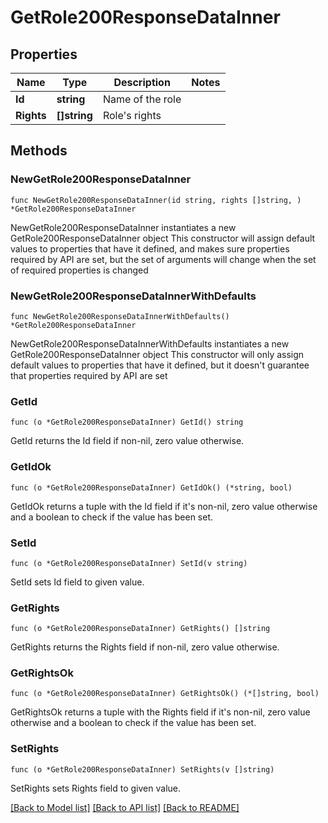 # GetRole200ResponseDataInner

## Properties

Name | Type | Description | Notes
------------ | ------------- | ------------- | -------------
**Id** | **string** | Name of the role | 
**Rights** | **[]string** | Role&#39;s rights | 

## Methods

### NewGetRole200ResponseDataInner

`func NewGetRole200ResponseDataInner(id string, rights []string, ) *GetRole200ResponseDataInner`

NewGetRole200ResponseDataInner instantiates a new GetRole200ResponseDataInner object
This constructor will assign default values to properties that have it defined,
and makes sure properties required by API are set, but the set of arguments
will change when the set of required properties is changed

### NewGetRole200ResponseDataInnerWithDefaults

`func NewGetRole200ResponseDataInnerWithDefaults() *GetRole200ResponseDataInner`

NewGetRole200ResponseDataInnerWithDefaults instantiates a new GetRole200ResponseDataInner object
This constructor will only assign default values to properties that have it defined,
but it doesn't guarantee that properties required by API are set

### GetId

`func (o *GetRole200ResponseDataInner) GetId() string`

GetId returns the Id field if non-nil, zero value otherwise.

### GetIdOk

`func (o *GetRole200ResponseDataInner) GetIdOk() (*string, bool)`

GetIdOk returns a tuple with the Id field if it's non-nil, zero value otherwise
and a boolean to check if the value has been set.

### SetId

`func (o *GetRole200ResponseDataInner) SetId(v string)`

SetId sets Id field to given value.


### GetRights

`func (o *GetRole200ResponseDataInner) GetRights() []string`

GetRights returns the Rights field if non-nil, zero value otherwise.

### GetRightsOk

`func (o *GetRole200ResponseDataInner) GetRightsOk() (*[]string, bool)`

GetRightsOk returns a tuple with the Rights field if it's non-nil, zero value otherwise
and a boolean to check if the value has been set.

### SetRights

`func (o *GetRole200ResponseDataInner) SetRights(v []string)`

SetRights sets Rights field to given value.



[[Back to Model list]](../README.md#documentation-for-models) [[Back to API list]](../README.md#documentation-for-api-endpoints) [[Back to README]](../README.md)



